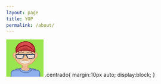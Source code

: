 ```yaml
---
layout: page
title: YOP
permalink: /about/
---
```



<img class="centrado" src="/images/jdg.png" alt="Solvetic">
   .centrado{
		    margin:10px auto;
		    display:block;
    }
